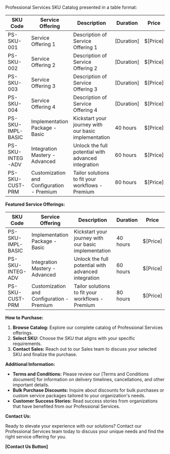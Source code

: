 Professional Services SKU Catalog presented in a table format:

| **SKU Code**      | **Service Offering**                       | **Description**                                    | **Duration** | **Price** |
|-------------------|-------------------------------------------|----------------------------------------------------|--------------|-----------|
| PS-SKU-001        | Service Offering 1                        | Description of Service Offering 1                   | [Duration]   | $[Price]   |
| PS-SKU-002        | Service Offering 2                        | Description of Service Offering 2                   | [Duration]   | $[Price]   |
| PS-SKU-003        | Service Offering 3                        | Description of Service Offering 3                   | [Duration]   | $[Price]   |
| PS-SKU-004        | Service Offering 4                        | Description of Service Offering 4                   | [Duration]   | $[Price]   |
| PS-SKU-IMPL-BASIC | Implementation Package - Basic             | Kickstart your journey with our basic implementation | 40 hours     | $[Price]   |
| PS-SKU-INTEG-ADV  | Integration Mastery - Advanced             | Unlock the full potential with advanced integration | 60 hours     | $[Price]   |
| PS-SKU-CUST-PRM   | Customization and Configuration - Premium  | Tailor solutions to fit your workflows - Premium     | 80 hours     | $[Price]   |

**Featured Service Offerings:**

| **SKU Code**       | **Service Offering**                        | **Description**                                    | **Duration** | **Price** |
|--------------------|--------------------------------------------|----------------------------------------------------|--------------|-----------|
| PS-SKU-IMPL-BASIC  | Implementation Package - Basic              | Kickstart your journey with our basic implementation | 40 hours     | $[Price]   |
| PS-SKU-INTEG-ADV   | Integration Mastery - Advanced              | Unlock the full potential with advanced integration | 60 hours     | $[Price]   |
| PS-SKU-CUST-PRM    | Customization and Configuration - Premium   | Tailor solutions to fit your workflows - Premium     | 80 hours     | $[Price]   |

**How to Purchase:**

1. **Browse Catalog:** Explore our complete catalog of Professional Services offerings.
2. **Select SKU:** Choose the SKU that aligns with your specific requirements.
3. **Contact Sales:** Reach out to our Sales team to discuss your selected SKU and finalize the purchase.

**Additional Information:**

- **Terms and Conditions:** Please review our [Terms and Conditions document] for information on delivery timelines, cancellations, and other important details.
- **Bulk Purchase Discounts:** Inquire about discounts for bulk purchases or custom service packages tailored to your organization's needs.
- **Customer Success Stories:** Read success stories from organizations that have benefited from our Professional Services.

**Contact Us:**

Ready to elevate your experience with our solutions? Contact our Professional Services team today to discuss your unique needs and find the right service offering for you.

**[Contact Us Button]**
